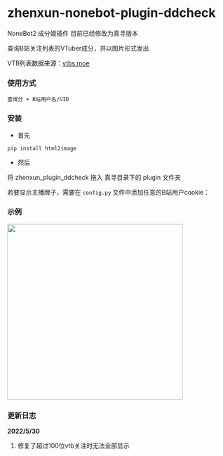 # zhenxun-nonebot-plugin-ddcheck

NoneBot2 成分姬插件
目前已经修改为真寻版本

查询B站关注列表的VTuber成分，并以图片形式发出

VTB列表数据来源：[vtbs.moe](https://vtbs.moe/)


### 使用方式


```
查成分 + B站用户名/UID
```


### 安装

- 首先

```
pip install html2image
```

- 然后

将 zhenxun_plugin_ddcheck 拖入 真寻目录下的 plugin 文件夹

若要显示主播牌子，需要在 `config.py` 文件中添加任意的B站用户cookie：


### 示例

<div align="left">
  <img src="https://s2.loli.net/2022/03/20/Nk3jZJgxforHDsu.png" width="400" />
</div>


### 更新日志

**2022/5/30**

1. 修复了超过100位vtb关注时无法全部显示
